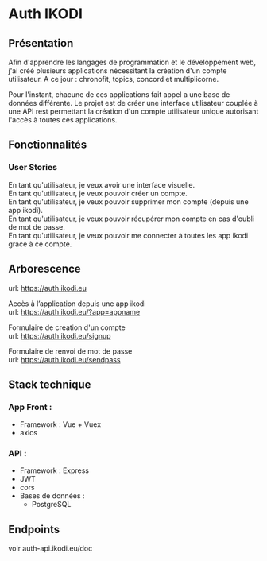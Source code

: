 # Auth IKODI

## Présentation

Afin d'apprendre les langages de programmation et le développement web, j'ai créé plusieurs applications nécessitant la création d'un compte utilisateur.
A ce jour : chronofit, topics, concord et multiplicorne.

Pour l'instant, chacune de ces applications fait appel a une base de données différente. Le projet est de créer une interface utilisateur couplée à une API rest permettant la création d'un compte utilisateur unique autorisant l'accès à toutes ces applications.

## Fonctionnalités

### User Stories

En tant qu'utilisateur, je veux avoir une interface visuelle.  
En tant qu'utilisateur, je veux pouvoir créer un compte.  
En tant qu'utilisateur, je veux pouvoir supprimer mon compte (depuis une app ikodi).  
En tant qu'utilisateur, je veux pouvoir récupérer mon compte en cas d'oubli de mot de passe.  
En tant qu'utilisateur, je veux pouvoir me connecter à toutes les app ikodi grace à ce compte.

## Arborescence

url: https://auth.ikodi.eu

Accès à l’application depuis une app ikodi  
url: https://auth.ikodi.eu/?app=appname

Formulaire de creation d'un compte  
url: https://auth.ikodi.eu/signup

Formulaire de renvoi de mot de passe  
url: https://auth.ikodi.eu/sendpass

## Stack technique

### App Front : 
- Framework : Vue + Vuex
- axios

### API :
- Framework : Express
- JWT
- cors
- Bases de données :
    -  PostgreSQL

## Endpoints
voir auth-api.ikodi.eu/doc
